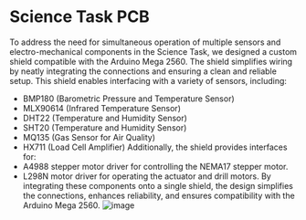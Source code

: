 # Science Task PCB
To address the need for simultaneous operation of multiple sensors and electro-mechanical components in the Science Task, we designed a custom shield compatible with the Arduino Mega 2560. The shield simplifies wiring by neatly integrating the connections and ensuring a clean and reliable setup.
This shield enables interfacing with a variety of sensors, including:
- BMP180 (Barometric Pressure and Temperature Sensor)
- MLX90614 (Infrared Temperature Sensor)
- DHT22 (Temperature and Humidity Sensor)
- SHT20 (Temperature and Humidity Sensor)
- MQ135 (Gas Sensor for Air Quality)
- HX711 (Load Cell Amplifier)
Additionally, the shield provides interfaces for:
- A4988 stepper motor driver for controlling the NEMA17 stepper motor.
- L298N motor driver for operating the actuator and drill motors.
By integrating these components onto a single shield, the design simplifies the connections, enhances reliability, and ensures compatibility with the Arduino Mega 2560.
![image](https://github.com/user-attachments/assets/7a5cdf12-20af-44d9-a175-e186e31d7bfa)
